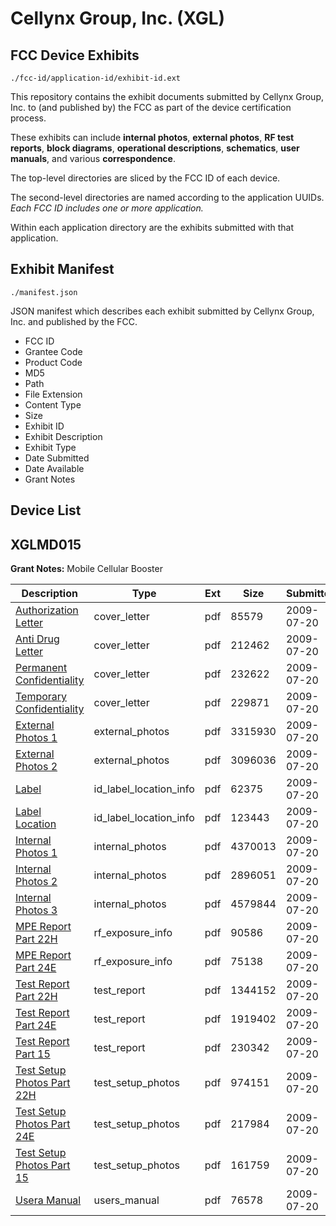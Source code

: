 # Cellynx Group, Inc. (XGL)
## FCC Device Exhibits

```
./fcc-id/application-id/exhibit-id.ext
```

This repository contains the exhibit documents submitted by Cellynx Group, Inc. to (and published by) the FCC as part of the device certification process.

These exhibits can include **internal photos**, **external photos**, **RF test reports**, **block diagrams**, **operational descriptions**, **schematics**, **user manuals**, and various **correspondence**.

The top-level directories are sliced by the FCC ID of each device.

The second-level directories are named according to the application UUIDs. *Each FCC ID includes one or more application.*

Within each application directory are the exhibits submitted with that application. 

## Exhibit Manifest

```
./manifest.json
```

JSON manifest which describes each exhibit submitted by Cellynx Group, Inc. and published by the FCC.

- FCC ID
- Grantee Code
- Product Code
- MD5
- Path
- File Extension
- Content Type
- Size
- Exhibit ID
- Exhibit Description
- Exhibit Type
- Date Submitted
- Date Available
- Grant Notes

## Device List
## XGLMD015
**Grant Notes:** Mobile Cellular Booster

| Description | Type | Ext | Size | Submitted | Available |
| ----------- | ---- | --- | ---- | --------- | --------- |
| [Authorization Letter](XGLMD015/55bbd94775205ea8bc347c30516f7449/1141525.pdf) | cover_letter | pdf | 85579 | 2009-07-20 | 2009-07-22 |
| [Anti Drug Letter](XGLMD015/55bbd94775205ea8bc347c30516f7449/1141526.pdf) | cover_letter | pdf | 212462 | 2009-07-20 | 2009-07-22 |
| [Permanent Confidentiality](XGLMD015/55bbd94775205ea8bc347c30516f7449/1141527.pdf) | cover_letter | pdf | 232622 | 2009-07-20 | 2009-07-22 |
| [Temporary Confidentiality](XGLMD015/55bbd94775205ea8bc347c30516f7449/1141528.pdf) | cover_letter | pdf | 229871 | 2009-07-20 | 2009-07-22 |
| [External Photos 1](XGLMD015/55bbd94775205ea8bc347c30516f7449/1141529.pdf) | external_photos | pdf | 3315930 | 2009-07-20 | 2010-01-18 |
| [External Photos 2](XGLMD015/55bbd94775205ea8bc347c30516f7449/1141530.pdf) | external_photos | pdf | 3096036 | 2009-07-20 | 2010-01-18 |
| [Label](XGLMD015/55bbd94775205ea8bc347c30516f7449/1141531.pdf) | id_label_location_info | pdf | 62375 | 2009-07-20 | 2009-07-22 |
| [Label Location](XGLMD015/55bbd94775205ea8bc347c30516f7449/1141532.pdf) | id_label_location_info | pdf | 123443 | 2009-07-20 | 2009-07-22 |
| [Internal Photos 1](XGLMD015/55bbd94775205ea8bc347c30516f7449/1141609.pdf) | internal_photos | pdf | 4370013 | 2009-07-20 | 2010-01-18 |
| [Internal Photos 2](XGLMD015/55bbd94775205ea8bc347c30516f7449/1141610.pdf) | internal_photos | pdf | 2896051 | 2009-07-20 | 2010-01-18 |
| [Internal Photos 3](XGLMD015/55bbd94775205ea8bc347c30516f7449/1141611.pdf) | internal_photos | pdf | 4579844 | 2009-07-20 | 2010-01-18 |
| [MPE Report Part 22H](XGLMD015/55bbd94775205ea8bc347c30516f7449/1141551.pdf) | rf_exposure_info | pdf | 90586 | 2009-07-20 | 2009-07-22 |
| [MPE Report Part 24E](XGLMD015/55bbd94775205ea8bc347c30516f7449/1141552.pdf) | rf_exposure_info | pdf | 75138 | 2009-07-20 | 2009-07-22 |
| [Test Report Part 22H](XGLMD015/55bbd94775205ea8bc347c30516f7449/1141556.pdf) | test_report | pdf | 1344152 | 2009-07-20 | 2009-07-22 |
| [Test Report Part 24E](XGLMD015/55bbd94775205ea8bc347c30516f7449/1141557.pdf) | test_report | pdf | 1919402 | 2009-07-20 | 2009-07-22 |
| [Test Report Part 15](XGLMD015/55bbd94775205ea8bc347c30516f7449/1141558.pdf) | test_report | pdf | 230342 | 2009-07-20 | 2009-07-22 |
| [Test Setup Photos Part 22H](XGLMD015/55bbd94775205ea8bc347c30516f7449/1141559.pdf) | test_setup_photos | pdf | 974151 | 2009-07-20 | 2010-01-18 |
| [Test Setup Photos Part 24E](XGLMD015/55bbd94775205ea8bc347c30516f7449/1141560.pdf) | test_setup_photos | pdf | 217984 | 2009-07-20 | 2010-01-18 |
| [Test Setup Photos Part 15](XGLMD015/55bbd94775205ea8bc347c30516f7449/1141561.pdf) | test_setup_photos | pdf | 161759 | 2009-07-20 | 2010-01-18 |
| [Usera Manual](XGLMD015/55bbd94775205ea8bc347c30516f7449/1141562.pdf) | users_manual | pdf | 76578 | 2009-07-20 | 2010-01-18 |
